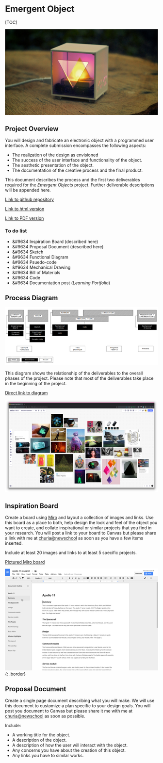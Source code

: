 # Emergent Object
<section markdown="1" id="contents">
[TOC]
</section>
<section markdown="1">

![](images/eo01c.jpg)
## Project Overview

You will design and fabricate an electronic object with a programmed user interface.
A complete submission encompasses the following aspects:

- The realization of the design as envisioned
- The success of the user interface and functionality of the object.
- The aesthetic presentation of the object.
- The documentation of the creative process and the final product.

This document describes the process and the first two deliverables required for the *Emergent Objects* project. Further deliverable descriptions will be appended here.

[Link to github repository](https://github.com/arielchuri/emergentobjects/tree/main/finalproject)

[Link to html version](https://arielchuri.github.io/emergentobjects/finalproject/emergentfinal.html)

[Link to PDF version](https://github.com/arielchuri/emergentobjects/blob/main/finalproject/emergentfinal.pdf)

### To do list
- &#9634 Inspiration Board (described here)
- &#9634 Proposal Document (described here)
- &#9634 Sketch
- &#9634 Functional Diagram
- &#9634 Psuedo-code
- &#9634 Mechanical Drawing
- &#9634 Bill of Materials
- &#9634 Code
- &#9634 Documentation post (*Learning Portfolio*)

</section>
<section markdown="1">

## Process Diagram
![](images/process.png)

This diagram shows the relationship of the deliverables to the overall phases of the project. Please note that most of the deliverables take place in the beginning of the project.

[Direct link to diagram](https://arielchuri.github.io/emergentobjects/finalproject/images/process.png)
</section>
<section markdown="1">

![](images/inspiration.png)
## Inspiration Board

Create a board using [Miro](https://miro.com) and layout a collection of images and links.
Use this board as a place to both, help design the look and feel of the object you want to create, and collate inspirational or similar projects that you find in your research.
You will post a link to your board to Canvas but please share a link with me at [churia@newschool](mailto:churia@newschool.edu) as soon as you have a few items inserted.

Include at least 20 images and links to at least 5 specific projects.

[Pictured Miro board](https://miro.com/app/board/uXjVOGnSf2I=/?invite_link_id=927030846115)

</section>
<section markdown="1">

![](images/document.png){: .border}
## Proposal Document

Create a single page document describing what you will make.
We will use this document to customize a plan specific to your design goals.
You will post you document to Canvas but please share it me with me at [churia@newschool](mailto:churia@newschool.edu) as soon as possible.




Include:

- A working title for the object.
- A description of the object.
- A description of how the user will interact with the object.
- Any concerns you have about the creation of this object.
- Any links you have to similar works.

</section>
<!-- <section markdown="1"> -->
<!-- ![](images/eo01c.jpg) -->
<!-- ## Functional Diagram -->

<!-- </section> -->
<!-- <section markdown="1"> -->
<!-- ![](images/eo01c.jpg) -->
<!-- ## Mechanical Drawing -->

<!-- </section> -->
<!-- <section markdown="1"> -->
<!-- ![](images/eo01c.jpg) -->
<!-- ## Bill of Materials -->

<!-- </section> -->
<!-- <section markdown="1"> -->
<!-- ![](images/eo01c.jpg) -->
<!-- ## Psuedo-code -->

<!-- </section> -->
<!-- <section markdown="1"> -->
<!-- ![](images/eo01c.jpg) -->
<!-- ## Code -->

<!-- </section> -->
<!-- <section markdown="1"> -->
<!-- ![](images/eo01c.jpg) -->
<!-- ## Product One-Sheet -->

<!-- </section> -->
<!-- <section markdown="1"> -->
<!-- ![](images/eo01c.jpg) -->
<!-- ## Documentation Post -->

</body>
</html>
